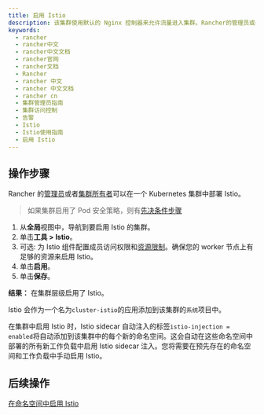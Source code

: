 ```yaml
---
title: 启用 Istio
description: 该集群使用默认的 Nginx 控制器来允许流量进入集群。Rancher的管理员或者集群所有者可以在一个 Kubernetes 集群中部署 Istio。
keywords:
  - rancher
  - rancher中文
  - rancher中文文档
  - rancher官网
  - rancher文档
  - Rancher
  - rancher 中文
  - rancher 中文文档
  - rancher cn
  - 集群管理员指南
  - 集群访问控制
  - 告警
  - Istio
  - Istio使用指南
  - 启用 Istio
---
```


## 操作步骤

Rancher 的[管理员](/docs/rancher2/admin-settings/rbac/global-permissions/)或者[集群所有者](/docs/rancher2/admin-settings/rbac/cluster-project-roles/)可以在一个 Kubernetes 集群中部署 Istio。

> 如果集群启用了 Pod 安全策略，则有[先决条件步骤](/docs/rancher2/cluster-admin/tools/istio/setup/enable-istio-in-cluster/enable-istio-with-psp/)

1. 从**全局**视图中，导航到要启用 Istio 的集群。
1. 单击**工具 > Istio**。
1. 可选: 为 Istio 组件配置成员访问权限和[资源限制](/docs/rancher2/cluster-admin/tools/istio/resources/)。确保您的 worker 节点上有足够的资源来启用 Istio。
1. 单击**启用**。
1. 单击**保存**。

**结果：** 在集群层级启用了 Istio。

Istio 会作为一个名为`cluster-istio`的应用添加到该集群的`系统`项目中。

在集群中启用 Istio 时，Istio sidecar 自动注入的标签`istio-injection = enabled`将自动添加到该集群中的每个新的命名空间。这会自动在这些命名空间中部署的所有新工作负载中启用 Istio sidecar 注入。您将需要在预先存在的命名空间和工作负载中手动启用 Istio。

## 后续操作

[在命名空间中启用 Istio](/docs/rancher2/cluster-admin/tools/istio/setup/enable-istio-in-namespace/)
